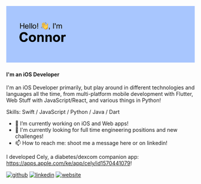 ![I like to make iOS apps!](https://github.com/knightse/knightse/blob/main/header.png?raw=true)
#### I'm an iOS Developer

I'm an iOS Developer primarily, but play around in different technologies and languages all the time, from multi-platform mobile development with Flutter, Web Stuff with JavaScript/React, and various things in Python!

Skills: Swift / JavaScript / Python / Java / Dart

- 🔭 I’m currently working on iOS and Web apps! 
- 🌱 I'm currently looking for full time engineering positions and new challenges!
- 📫 How to reach me: shoot me a message here or on linkedin! 

I developed Cely, a diabetes/dexcom companion app: https://apps.apple.com/ke/app/cely/id1570441079!


[<img src='https://cdn.jsdelivr.net/npm/simple-icons@3.0.1/icons/github.svg' alt='github' height='40'>](https://github.com/knightse) [<img src='https://cdn.jsdelivr.net/npm/simple-icons@3.0.1/icons/linkedin.svg' alt='linkedin' height='40'>](https://www.linkedin.com/in/knightse/)    [<img src='https://cdn.jsdelivr.net/npm/simple-icons@3.0.1/icons/icloud.svg' alt='website' height='40'>](https://knightse.dev)  


